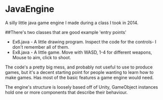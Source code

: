 # JavaEngine
A silly little java game engine I made during a class I took in 2014.


##There's two classes that are good example 'entry points'
  * Ex6.java - A little drawing program. Inspect the code for the controls- I don't remember all of them.
  * Ex8.java - A little game. Move with WASD, 1-4 for different weapons, Mouse to aim, click to shoot.

The code's a pretty big mess, and probably not useful to use to produce games, but it's a decent starting point for people wanting to learn how to make games. Has most of the basic features a game engine would need.

The engine's structure is loosely based off of Unity, GameObject instances hold one or more components that describe their behaviour.
